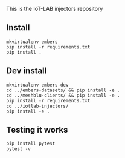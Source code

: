 This is the IoT-LAB injectors repository


Install
-------

	mkvirtualenv embers
	pip install -r requirements.txt
	pip install .


Dev install
-----------

	mkvirtualenv embers-dev
	cd ../embers-datasets/ && pip install -e .
	cd ../meshblu-clients/ && pip install -e .
	pip install -r requirements.txt
	cd ../iotlab-injectors/
	pip install -e .


Testing it works
----------------

	pip install pytest
	pytest -v
